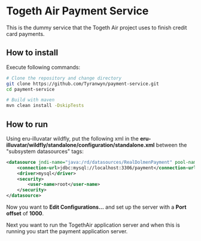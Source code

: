 # Togeth Air Payment Service

This is the dummy service that the Togeth Air project uses to finish credit card payments.

## How to install

Execute following commands:

```bash
# Clone the repository and change directory
git clone https://github.com/Tyranwyn/payment-service.git
cd payment-service

# Build with maven
mvn clean install -DskipTests

```

## How to run

Using eru-illuvatar wildfly, put the following xml in the 
__eru-illuvatar/wildfly/standalone/configuration/standalone.xml__
between the "subsystem datasources" tags:

```xml
<datasource jndi-name="java:/rd/datasources/RealDolmenPayment" pool-name="RealDolmenPaymentPool" enabled="true" use-java-context="true">
    <connection-url>jdbc:mysql://localhost:3306/payment</connection-url>
    <driver>mysql</driver>
    <security>
        <user-name>root</user-name>
    </security>
</datasource>
```

Now you want to __Edit Configurations...__ and set up the server with
a __Port offset__ of __1000__.

Next you want to run the TogethAir application server and when this is
running you start the payment application server.